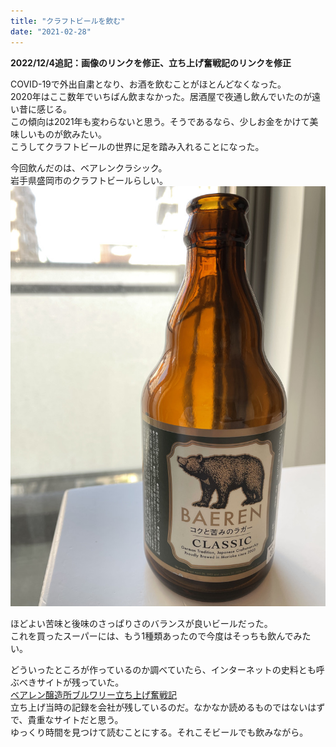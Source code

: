 ```yaml
---
title: "クラフトビールを飲む"
date: "2021-02-28"
---
```


**2022/12/4追記：画像のリンクを修正、立ち上げ奮戦記のリンクを修正**</br>

COVID-19で外出自粛となり、お酒を飲むことがほとんどなくなった。</br>
2020年はここ数年でいちばん飲まなかった。居酒屋で夜通し飲んでいたのが遠い昔に感じる。</br>
この傾向は2021年も変わらないと思う。そうであるなら、少しお金をかけて美味しいものが飲みたい。</br>
こうしてクラフトビールの世界に足を踏み入れることになった。</br>

今回飲んだのは、ベアレンクラシック。</br>
岩手県盛岡市のクラフトビールらしい。</br>
![img](../../assets/img/baeren.jpg)

ほどよい苦味と後味のさっぱりさのバランスが良いビールだった。</br>
これを買ったスーパーには、もう1種類あったので今度はそっちも飲んでみたい。</br>

どういったところが作っているのか調べていたら、インターネットの史料とも呼ぶべきサイトが残っていた。</br>
[ベアレン醸造所ブルワリー立ち上げ奮戦記](https://www.rakuten.ne.jp/gold/baeren/funsenki/)</br>
立ち上げ当時の記録を会社が残しているのだ。なかなか読めるものではないはずで、貴重なサイトだと思う。</br>
ゆっくり時間を見つけて読むことにする。それこそビールでも飲みながら。
